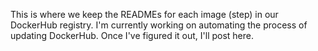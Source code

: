 This is where we keep the READMEs for each image (step) in our DockerHub
registry. I'm currently working on automating the process of updating DockerHub.
Once I've figured it out, I'll post here. 
